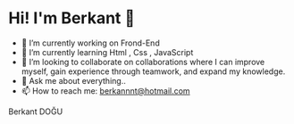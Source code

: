  <h1>Hi! I'm Berkant 👋</h1>


- 🔭 I’m currently working on Frond-End
- 🌱 I’m currently learning Html , Css , JavaScript
- 👯 I’m looking to collaborate on collaborations where I can improve myself, gain experience through teamwork, and expand my knowledge.
- 💬 Ask me about everything..
- 📫 How to reach me: berkannnt@hotmail.com

Berkant DOĞU



